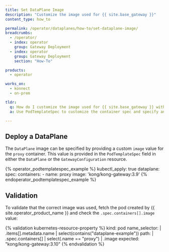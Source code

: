 ```yaml
---
title: Set DataPlane Image
description: "Customize the image used for {{ site.base_gateway }}"
content_type: how_to

permalink: /operator/dataplanes/how-to/set-dataplane-image/
breadcrumbs:
  - /operator/
  - index: operator
    group: Gateway Deployment
  - index: operator
    group: Gateway Deployment
    section: "How-To"

products:
  - operator

works_on:
  - konnect
  - on-prem

tldr:
  q: How do I customize the image used for {{ site.base_gateway }} with {{ site.operator_product_name }}?
  a: Use PodTemplateSpec to customize the container spec and specify an `image` name for the `proxy` container.

---
```


## Deploy a DataPlane

The `DataPlane` image can be specified by providing a custom `image` value for the `proxy` container. This value is provided in the `PodTemplateSpec` field in either the `DataPlane` or the `GatewayConfiguration` resource.

{% operator_podtemplatespec_example %}
kubectl_apply: true
dataplane:
  spec:
    containers:
      - name: proxy
        image: 'kong/kong-gateway:3.9'
{% endoperator_podtemplatespec_example %}

## Validation

To validate that the correct image was used, fetch the pod created by {{ site.operator_product_name }} and check the `.spec.containers[].image` value:

{% validation kubernetes-resource-property %}
kind: pod
name_selector: |
  .items[].metadata.name | select(contains("dataplane-example"))
path: |
  .spec.containers[] | select(.name == "proxy") | .image
expected: "kong/kong-gateway:3.10"
{% endvalidation %}